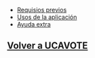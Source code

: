 * [Requisios previos](requisitos.md)
* [Usos de la aplicación](usos.md)
* [Ayuda extra](ayuda.md)

## [Volver a UCAVOTE](https://ucavote.000webhostapp.com/ "UCAVote")
